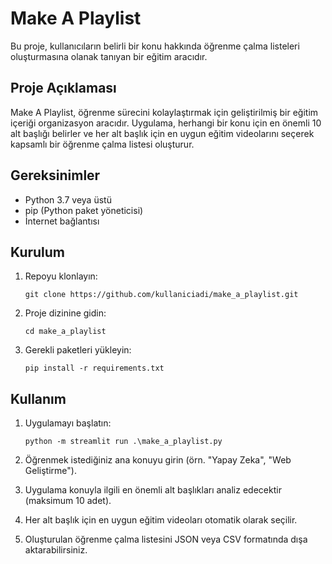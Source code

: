 # Make A Playlist

Bu proje, kullanıcıların belirli bir konu hakkında öğrenme çalma listeleri oluşturmasına olanak tanıyan bir eğitim aracıdır.

## Proje Açıklaması

Make A Playlist, öğrenme sürecini kolaylaştırmak için geliştirilmiş bir eğitim içeriği organizasyon aracıdır. Uygulama, herhangi bir konu için en önemli 10 alt başlığı belirler ve her alt başlık için en uygun eğitim videolarını seçerek kapsamlı bir öğrenme çalma listesi oluşturur.

## Gereksinimler

- Python 3.7 veya üstü
- pip (Python paket yöneticisi)
- İnternet bağlantısı

## Kurulum

1. Repoyu klonlayın:
    ```
    git clone https://github.com/kullaniciadi/make_a_playlist.git
    ```

2. Proje dizinine gidin:
    ```
    cd make_a_playlist
    ```

3. Gerekli paketleri yükleyin:
    ```
    pip install -r requirements.txt
    ```

## Kullanım

1. Uygulamayı başlatın:
    ```
    python -m streamlit run .\make_a_playlist.py
    ```

2. Öğrenmek istediğiniz ana konuyu girin (örn. "Yapay Zeka", "Web Geliştirme").

3. Uygulama konuyla ilgili en önemli alt başlıkları analiz edecektir (maksimum 10 adet).

4. Her alt başlık için en uygun eğitim videoları otomatik olarak seçilir.

5. Oluşturulan öğrenme çalma listesini JSON veya CSV formatında dışa aktarabilirsiniz.

